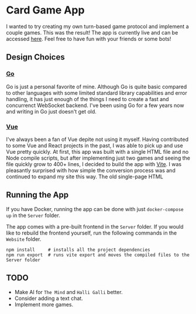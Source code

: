 # Card Game App
I wanted to try creating my own turn-based game protocol and implement a couple games. This was the result! The app is currently live and can be accessed
[here](https://cg.dim.codes/). Feel free to have fun with your friends or some bots!

## Design Choices
### [Go](https://go.dev/)
Go is just a personal favorite of mine. Although Go is quite basic compared to other languages with some limited standard library capabilities and error handling,
it has just enough of the things I need to create a fast and concurrenct WebSocket backend. I've been using Go for a few years now and writing in
Go just doesn't get old.

### [Vue](https://vuejs.org/)
I've always been a fan of Vue depite not using it myself. Having contributed to some Vue and React projects in the past, I was able to pick up and use
Vue pretty quickly. At first, this app was built with a single HTML file and no Node compile scripts, but after implementing just two games and seeing
the file quickly grow to 400+ lines, I decided to build the app with [Vite](https://vitejs.dev/). I was pleasantly surprised with how simple the conversion
process was and continued to expand my site this way. The old single-page HTML 

## Running the App
If you have Docker, running the app can be done with just `docker-compose up` in the `Server` folder.

The app comes with a pre-built frontend in the `Server` folder. If you would like to rebuild the frontend yourself, run the following commands in the
`Website` folder.
```
npm install     # installs all the project dependencies
npm run export  # runs vite export and moves the compiled files to the Server folder
```

## TODO
- Make AI for `The Mind` and `Halli Galli` better.
- Consider adding a text chat.
- Implement more games.
